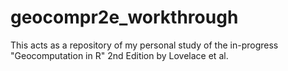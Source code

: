 # geocompr2e_workthrough
This acts as a repository of my personal study of the in-progress "Geocomputation in R" 2nd Edition by Lovelace et al.
